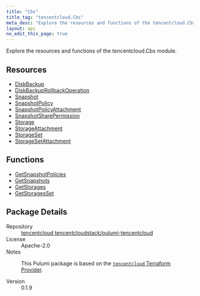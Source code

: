 ```yaml
---
title: "Cbs"
title_tag: "tencentcloud.Cbs"
meta_desc: "Explore the resources and functions of the tencentcloud.Cbs module."
layout: api
no_edit_this_page: true
---
```


<!-- WARNING: this file was generated by Pulumi Docs Generator. -->
<!-- Do not edit by hand unless you're certain you know what you are doing! -->

Explore the resources and functions of the tencentcloud.Cbs module.

<h2 id="resources">Resources</h2>
<ul class="api">
    <li><a href="diskbackup/" title="DiskBackup"><span class="api-symbol api-symbol--resource"></span>DiskBackup</a></li>
    <li><a href="diskbackuprollbackoperation/" title="DiskBackupRollbackOperation"><span class="api-symbol api-symbol--resource"></span>DiskBackupRollbackOperation</a></li>
    <li><a href="snapshot/" title="Snapshot"><span class="api-symbol api-symbol--resource"></span>Snapshot</a></li>
    <li><a href="snapshotpolicy/" title="SnapshotPolicy"><span class="api-symbol api-symbol--resource"></span>SnapshotPolicy</a></li>
    <li><a href="snapshotpolicyattachment/" title="SnapshotPolicyAttachment"><span class="api-symbol api-symbol--resource"></span>SnapshotPolicyAttachment</a></li>
    <li><a href="snapshotsharepermission/" title="SnapshotSharePermission"><span class="api-symbol api-symbol--resource"></span>SnapshotSharePermission</a></li>
    <li><a href="storage/" title="Storage"><span class="api-symbol api-symbol--resource"></span>Storage</a></li>
    <li><a href="storageattachment/" title="StorageAttachment"><span class="api-symbol api-symbol--resource"></span>StorageAttachment</a></li>
    <li><a href="storageset/" title="StorageSet"><span class="api-symbol api-symbol--resource"></span>StorageSet</a></li>
    <li><a href="storagesetattachment/" title="StorageSetAttachment"><span class="api-symbol api-symbol--resource"></span>StorageSetAttachment</a></li>
</ul>

<h2 id="functions">Functions</h2>
<ul class="api">
    <li><a href="getsnapshotpolicies/" title="GetSnapshotPolicies"><span class="api-symbol api-symbol--function"></span>GetSnapshotPolicies</a></li>
    <li><a href="getsnapshots/" title="GetSnapshots"><span class="api-symbol api-symbol--function"></span>GetSnapshots</a></li>
    <li><a href="getstorages/" title="GetStorages"><span class="api-symbol api-symbol--function"></span>GetStorages</a></li>
    <li><a href="getstoragesset/" title="GetStoragesSet"><span class="api-symbol api-symbol--function"></span>GetStoragesSet</a></li>
</ul>

<h2 id="package-details">Package Details</h2>
<dl class="package-details">
	<dt>Repository</dt>
	<dd><a href="https://github.com/tencentcloudstack/pulumi-tencentcloud">tencentcloud tencentcloudstack/pulumi-tencentcloud</a></dd>
	<dt>License</dt>
	<dd>Apache-2.0</dd>
	<dt>Notes</dt>
	<dd><p>This Pulumi package is based on the <a href="https://github.com/tencentcloudstack/terraform-provider-tencentcloud"><code>tencentcloud</code> Terraform Provider</a>.</p>
</dd>
	<dt>Version</dt>
	<dd>0.1.9</dd>
</dl>

